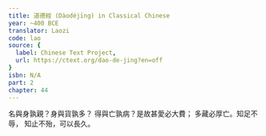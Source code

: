 ```yaml
---
title: 道德經 (Dàodéjīng) in Classical Chinese
year: ~400 BCE
translator: Laozi
code: lao
source: {
  label: Chinese Text Project,
  url: https://ctext.org/dao-de-jing?en=off
}
isbn: N/A
part: 2
chapter: 44
---
```

名與身孰親？身與貨孰多？
得與亡孰病？是故甚愛必大費；
多藏必厚亡。知足不辱，
知止不殆，可以長久。